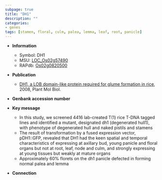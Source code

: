```yaml
---
subpage: true
title: "DH1"
description: ""
categories:
- genes
tags: [stamen, floral, culm, palea, lemma, leaf, root, panicle]
---
```


* **Information**  
    + Symbol: DH1  
    + MSU: [LOC_Os02g57490](http://rice.plantbiology.msu.edu/cgi-bin/ORF_infopage.cgi?orf=LOC_Os02g57490)  
    + RAPdb: [Os02g0820500](http://rapdb.dna.affrc.go.jp/viewer/gbrowse_details/irgsp1?name=Os02g0820500)  

* **Publication**  
    + [DH1, a LOB domain-like protein required for glume formation in rice](http://www.ncbi.nlm.nih.gov/pubmed?term=DH1,+a+LOB+domain-like+protein+required+for+glume+formation+in+rice%5BTitle%5D), 2008, Plant Mol Biol.

* **Genbank accession number**  

* **Key message**  
    + In this study, we screened 4416 lab-created T(1) rice T-DNA tagged lines and identified a mutant, designated dh1 (degenerated hull1), with phenotype of degenerated hull and naked pistils and stamens
    + The result of transformation by a fused expression vector, pDH1::GFP, revealed that DH1 had the keen spatial and temporal characteristics of expressing at axillary bud, young panicle and floral organs but not at root, leaf, node and culm, and strongly expressing at young tissues but weakly at mature organs
    + Approximately 60% florets on the dh1 panicle defected in forming normal palea and lemma

* **Connection**  



